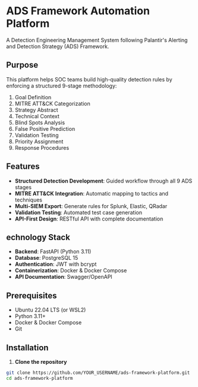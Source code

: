 
# ADS Framework Automation Platform

A Detection Engineering Management System following Palantir's Alerting and Detection Strategy (ADS) Framework.

## Purpose

This platform helps SOC teams build high-quality detection rules by enforcing a structured 9-stage methodology:
1. Goal Definition
2. MITRE ATT&CK Categorization
3. Strategy Abstract
4. Technical Context
5. Blind Spots Analysis
6. False Positive Prediction
7. Validation Testing
8. Priority Assignment
9. Response Procedures

## Features

- **Structured Detection Development**: Guided workflow through all 9 ADS stages
- **MITRE ATT&CK Integration**: Automatic mapping to tactics and techniques
- **Multi-SIEM Export**: Generate rules for Splunk, Elastic, QRadar
- **Validation Testing**: Automated test case generation
- **API-First Design**: RESTful API with complete documentation

## echnology Stack

- **Backend**: FastAPI (Python 3.11)
- **Database**: PostgreSQL 15
- **Authentication**: JWT with bcrypt
- **Containerization**: Docker & Docker Compose
- **API Documentation**: Swagger/OpenAPI

## Prerequisites

- Ubuntu 22.04 LTS (or WSL2)
- Python 3.11+
- Docker & Docker Compose
- Git
## Installation

1. **Clone the repository**
```bash
git clone https://github.com/YOUR_USERNAME/ads-framework-platform.git
cd ads-framework-platform
